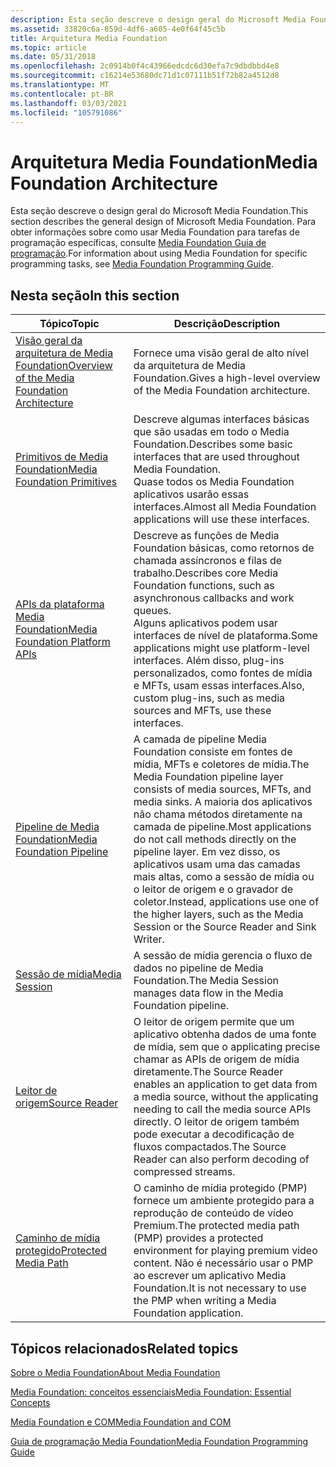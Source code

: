 ```yaml
---
description: Esta seção descreve o design geral do Microsoft Media Foundation. Para obter informações sobre como usar Media Foundation para tarefas de programação específicas, consulte Media Foundation Guia de programação.
ms.assetid: 33820c6a-859d-4df6-a605-4e0f64f45c5b
title: Arquitetura Media Foundation
ms.topic: article
ms.date: 05/31/2018
ms.openlocfilehash: 2c0914b0f4c43966edcdc6d30efa7c9dbdbbd4e8
ms.sourcegitcommit: c16214e53680dc71d1c07111b51f72b82a4512d8
ms.translationtype: MT
ms.contentlocale: pt-BR
ms.lasthandoff: 03/03/2021
ms.locfileid: "105791086"
---
```

# <a name="media-foundation-architecture"></a><span data-ttu-id="d5eda-104">Arquitetura Media Foundation</span><span class="sxs-lookup"><span data-stu-id="d5eda-104">Media Foundation Architecture</span></span>

<span data-ttu-id="d5eda-105">Esta seção descreve o design geral do Microsoft Media Foundation.</span><span class="sxs-lookup"><span data-stu-id="d5eda-105">This section describes the general design of Microsoft Media Foundation.</span></span> <span data-ttu-id="d5eda-106">Para obter informações sobre como usar Media Foundation para tarefas de programação específicas, consulte [Media Foundation Guia de programação](media-foundation-programming-guide.md).</span><span class="sxs-lookup"><span data-stu-id="d5eda-106">For information about using Media Foundation for specific programming tasks, see [Media Foundation Programming Guide](media-foundation-programming-guide.md).</span></span>

## <a name="in-this-section"></a><span data-ttu-id="d5eda-107">Nesta seção</span><span class="sxs-lookup"><span data-stu-id="d5eda-107">In this section</span></span>



| <span data-ttu-id="d5eda-108">Tópico</span><span class="sxs-lookup"><span data-stu-id="d5eda-108">Topic</span></span>                                                                                                         | <span data-ttu-id="d5eda-109">Descrição</span><span class="sxs-lookup"><span data-stu-id="d5eda-109">Description</span></span>                                                                                                                                                                                                                                                                                |
|---------------------------------------------------------------------------------------------------------------|--------------------------------------------------------------------------------------------------------------------------------------------------------------------------------------------------------------------------------------------------------------------------------------------|
| [<span data-ttu-id="d5eda-110">Visão geral da arquitetura de Media Foundation</span><span class="sxs-lookup"><span data-stu-id="d5eda-110">Overview of the Media Foundation Architecture</span></span>](overview-of-the-media-foundation-architecture.md)<br/> | <span data-ttu-id="d5eda-111">Fornece uma visão geral de alto nível da arquitetura de Media Foundation.</span><span class="sxs-lookup"><span data-stu-id="d5eda-111">Gives a high-level overview of the Media Foundation architecture.</span></span><br/>                                                                                                                                                                                                               |
| [<span data-ttu-id="d5eda-112">Primitivos de Media Foundation</span><span class="sxs-lookup"><span data-stu-id="d5eda-112">Media Foundation Primitives</span></span>](media-foundation-primitives.md)<br/>                                     | <span data-ttu-id="d5eda-113">Descreve algumas interfaces básicas que são usadas em todo o Media Foundation.</span><span class="sxs-lookup"><span data-stu-id="d5eda-113">Describes some basic interfaces that are used throughout Media Foundation.</span></span><br/> <span data-ttu-id="d5eda-114">Quase todos os Media Foundation aplicativos usarão essas interfaces.</span><span class="sxs-lookup"><span data-stu-id="d5eda-114">Almost all Media Foundation applications will use these interfaces.</span></span><br/>                                                                                                                       |
| [<span data-ttu-id="d5eda-115">APIs da plataforma Media Foundation</span><span class="sxs-lookup"><span data-stu-id="d5eda-115">Media Foundation Platform APIs</span></span>](media-foundation-platform-apis.md)<br/>                               | <span data-ttu-id="d5eda-116">Descreve as funções de Media Foundation básicas, como retornos de chamada assíncronos e filas de trabalho.</span><span class="sxs-lookup"><span data-stu-id="d5eda-116">Describes core Media Foundation functions, such as asynchronous callbacks and work queues.</span></span><br/> <span data-ttu-id="d5eda-117">Alguns aplicativos podem usar interfaces de nível de plataforma.</span><span class="sxs-lookup"><span data-stu-id="d5eda-117">Some applications might use platform-level interfaces.</span></span> <span data-ttu-id="d5eda-118">Além disso, plug-ins personalizados, como fontes de mídia e MFTs, usam essas interfaces.</span><span class="sxs-lookup"><span data-stu-id="d5eda-118">Also, custom plug-ins, such as media sources and MFTs, use these interfaces.</span></span><br/>                                       |
| [<span data-ttu-id="d5eda-119">Pipeline de Media Foundation</span><span class="sxs-lookup"><span data-stu-id="d5eda-119">Media Foundation Pipeline</span></span>](media-foundation-pipeline.md)<br/>                                         | <span data-ttu-id="d5eda-120">A camada de pipeline Media Foundation consiste em fontes de mídia, MFTs e coletores de mídia.</span><span class="sxs-lookup"><span data-stu-id="d5eda-120">The Media Foundation pipeline layer consists of media sources, MFTs, and media sinks.</span></span> <span data-ttu-id="d5eda-121">A maioria dos aplicativos não chama métodos diretamente na camada de pipeline.</span><span class="sxs-lookup"><span data-stu-id="d5eda-121">Most applications do not call methods directly on the pipeline layer.</span></span> <span data-ttu-id="d5eda-122">Em vez disso, os aplicativos usam uma das camadas mais altas, como a sessão de mídia ou o leitor de origem e o gravador de coletor.</span><span class="sxs-lookup"><span data-stu-id="d5eda-122">Instead, applications use one of the higher layers, such as the Media Session or the Source Reader and Sink Writer.</span></span><br/> |
| [<span data-ttu-id="d5eda-123">Sessão de mídia</span><span class="sxs-lookup"><span data-stu-id="d5eda-123">Media Session</span></span>](media-session.md)<br/>                                                                 | <span data-ttu-id="d5eda-124">A sessão de mídia gerencia o fluxo de dados no pipeline de Media Foundation.</span><span class="sxs-lookup"><span data-stu-id="d5eda-124">The Media Session manages data flow in the Media Foundation pipeline.</span></span><br/>                                                                                                                                                                                                           |
| [<span data-ttu-id="d5eda-125">Leitor de origem</span><span class="sxs-lookup"><span data-stu-id="d5eda-125">Source Reader</span></span>](source-reader.md)<br/>                                                                 | <span data-ttu-id="d5eda-126">O leitor de origem permite que um aplicativo obtenha dados de uma fonte de mídia, sem que o applicating precise chamar as APIs de origem de mídia diretamente.</span><span class="sxs-lookup"><span data-stu-id="d5eda-126">The Source Reader enables an application to get data from a media source, without the applicating needing to call the media source APIs directly.</span></span> <span data-ttu-id="d5eda-127">O leitor de origem também pode executar a decodificação de fluxos compactados.</span><span class="sxs-lookup"><span data-stu-id="d5eda-127">The Source Reader can also perform decoding of compressed streams.</span></span><br/>                                                            |
| [<span data-ttu-id="d5eda-128">Caminho de mídia protegido</span><span class="sxs-lookup"><span data-stu-id="d5eda-128">Protected Media Path</span></span>](protected-media-path.md)<br/>                                                   | <span data-ttu-id="d5eda-129">O caminho de mídia protegido (PMP) fornece um ambiente protegido para a reprodução de conteúdo de vídeo Premium.</span><span class="sxs-lookup"><span data-stu-id="d5eda-129">The protected media path (PMP) provides a protected environment for playing premium video content.</span></span> <span data-ttu-id="d5eda-130">Não é necessário usar o PMP ao escrever um aplicativo Media Foundation.</span><span class="sxs-lookup"><span data-stu-id="d5eda-130">It is not necessary to use the PMP when writing a Media Foundation application.</span></span> <br/>                                                                                             |



 

## <a name="related-topics"></a><span data-ttu-id="d5eda-131">Tópicos relacionados</span><span class="sxs-lookup"><span data-stu-id="d5eda-131">Related topics</span></span>

<dl> <dt>

[<span data-ttu-id="d5eda-132">Sobre o Media Foundation</span><span class="sxs-lookup"><span data-stu-id="d5eda-132">About Media Foundation</span></span>](about-the-media-foundation-sdk.md)
</dt> <dt>

[<span data-ttu-id="d5eda-133">Media Foundation: conceitos essenciais</span><span class="sxs-lookup"><span data-stu-id="d5eda-133">Media Foundation: Essential Concepts</span></span>](media-foundation-programming--essential-concepts.md)
</dt> <dt>

[<span data-ttu-id="d5eda-134">Media Foundation e COM</span><span class="sxs-lookup"><span data-stu-id="d5eda-134">Media Foundation and COM</span></span>](media-foundation-and-com.md)
</dt> <dt>

[<span data-ttu-id="d5eda-135">Guia de programação Media Foundation</span><span class="sxs-lookup"><span data-stu-id="d5eda-135">Media Foundation Programming Guide</span></span>](media-foundation-programming-guide.md)
</dt> </dl>

 

 




